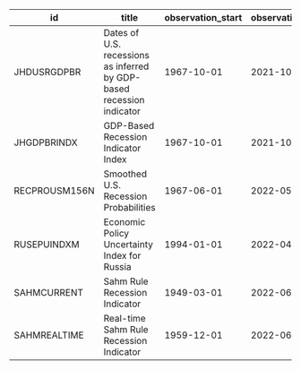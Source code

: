 | id            | title                                                                 | observation_start   | observation_end   |
|---------------|-----------------------------------------------------------------------|---------------------|-------------------|
| JHDUSRGDPBR   | Dates of U.S. recessions as inferred by GDP-based recession indicator | 1967-10-01          | 2021-10-01        |
| JHGDPBRINDX   | GDP-Based Recession Indicator Index                                   | 1967-10-01          | 2021-10-01        |
| RECPROUSM156N | Smoothed U.S. Recession Probabilities                                 | 1967-06-01          | 2022-05-01        |
| RUSEPUINDXM   | Economic Policy Uncertainty Index for Russia                          | 1994-01-01          | 2022-04-01        |
| SAHMCURRENT   | Sahm Rule Recession Indicator                                         | 1949-03-01          | 2022-06-01        |
| SAHMREALTIME  | Real-time Sahm Rule Recession Indicator                               | 1959-12-01          | 2022-06-01        |